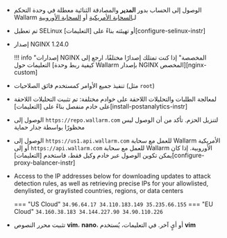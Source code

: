 * الوصول إلى الحساب بدور **المدير** والمصادقة الثنائية معطلة في وحدة التحكم Wallarm لـ[السحابة الأمريكية](https://us1.my.wallarm.com/) أو [السحابة الأوروبية](https://my.wallarm.com/)
* تم تعطيل SELinux أو تهيئته بناءً على [التعليمات][configure-selinux-instr]
* إصدار NGINX 1.24.0

    !!! info "إصدارات NGINX المخصصة"
        إذا كنت تمتلك إصدارًا مختلفًا، ارجع إلى التعليمات حول [كيفية ربط وحدة Wallarm بإصدار NGINX المخصص][nginx-custom]
* تنفيذ جميع الأوامر كمستخدم فائق الصلاحيات (مثل `root`)
* لمعالجة الطلبات والتحليلات اللاحقة على خوادم مختلفة: تم تثبيت التحليلات اللاحقة على خادم منفصل بناءً على [التعليمات][install-postanalytics-instr]
* الوصول إلى `https://repo.wallarm.com` لتنزيل الحزم. تأكد من أن الوصول ليس محظورًا بواسطة جدار حماية
* الوصول إلى `https://us1.api.wallarm.com` للعمل مع سحابة Wallarm الأمريكية أو إلى `https://api.wallarm.com` للعمل مع سحابة Wallarm الأوروبية. إذا كان يمكن تكوين الوصول عبر خادم وكيل فقط، فاستخدم [التعليمات][configure-proxy-balancer-instr]
* Access to the IP addresses below for downloading updates to attack detection rules, as well as retrieving precise IPs for your allowlisted, denylisted, or graylisted countries, regions, or data centers

    === "US Cloud"
        ```
        34.96.64.17
        34.110.183.149
        35.235.66.155
        ```
    === "EU Cloud"
        ```
        34.160.38.183
        34.144.227.90
        34.90.110.226
        ```
* تثبيت محرر النصوص **vim**، **nano**، أو أيٍ آخر. في التعليمات، يُستخدم **vim**